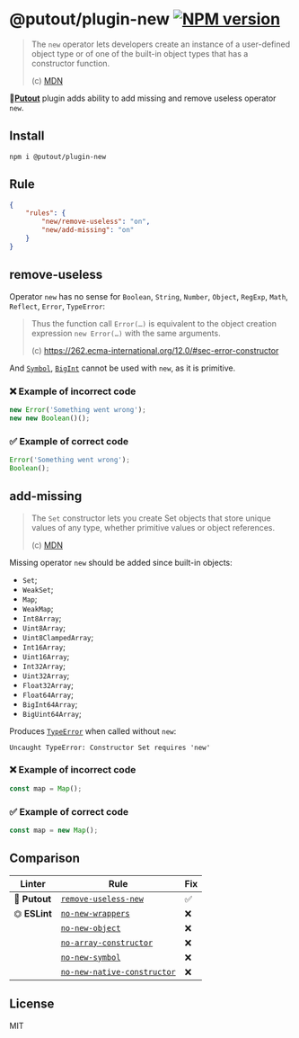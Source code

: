# @putout/plugin-new [![NPM version][NPMIMGURL]][NPMURL]

[NPMIMGURL]: https://img.shields.io/npm/v/@putout/plugin-new.svg?style=flat&longCache=true
[NPMURL]: https://npmjs.org/package/@putout/plugin-new "npm"

> The `new` operator lets developers create an instance of a user-defined object type or of one of the built-in object types that has a constructor function.
>
> (c) [MDN](https://developer.mozilla.org/en-US/docs/Web/JavaScript/Reference/Operators/new)

🐊[**Putout**](https://github.com/coderaiser/putout) plugin adds ability to add missing and remove useless operator `new`.

## Install

```
npm i @putout/plugin-new
```

## Rule

```json
{
    "rules": {
        "new/remove-useless": "on",
        "new/add-missing": "on"
    }
}
```

## remove-useless

Operator `new` has no sense for `Boolean`, `String`, `Number`, `Object`, `RegExp`, `Math`, `Reflect`, `Error`, `TypeError`:

> Thus the function call `Error(…)` is equivalent to the object creation expression `new Error(…)` with the same arguments.
>
> (c) https://262.ecma-international.org/12.0/#sec-error-constructor

And [`Symbol`](https://developer.mozilla.org/en-US/docs/Web/JavaScript/Reference/Global_Objects/Symbol), [`BigInt`](https://developer.mozilla.org/en-US/docs/Web/JavaScript/Reference/Global_Objects/BigInt) cannot be used with `new`, as it is primitive.

### ❌ Example of incorrect code

```js
new Error('Something went wrong');
new new Boolean()();
```

### ✅ Example of correct code

```js
Error('Something went wrong');
Boolean();
```

## add-missing

> The `Set` constructor lets you create Set objects that store unique values of any type, whether primitive values or object references.
>
> (c) [MDN](https://developer.mozilla.org/en-US/docs/Web/JavaScript/Reference/Global_Objects/Set/Set)

Missing operator `new` should be added since built-in objects:

- `Set`;
- `WeakSet`;
- `Map`;
- `WeakMap`;
- `Int8Array`;
- `Uint8Array`;
- `Uint8ClampedArray`;
- `Int16Array`;
- `Uint16Array`;
- `Int32Array`;
- `Uint32Array`;
- `Float32Array`;
- `Float64Array`;
- `BigInt64Array`;
- `BigUint64Array`;

Produces [`TypeError`](https://developer.mozilla.org/en-US/docs/Web/JavaScript/Reference/Global_Objects/TypeError) when called without `new`:

```
Uncaught TypeError: Constructor Set requires 'new'
```

### ❌ Example of incorrect code

```js
const map = Map();
```

### ✅ Example of correct code

```js
const map = new Map();
```

## Comparison

Linter | Rule | Fix
--------|-------|------------|
🐊 **Putout** | [`remove-useless-new`](https://github.com/coderaiser/putout/tree/master/packages/plugin-remove-useless-new#readme)| ✅
⏣ **ESLint** | [`no-new-wrappers`](https://eslint.org/docs/rules/no-new-wrappers) | ❌
⠀| [`no-new-object`](https://eslint.org/docs/rules/no-new-object) | ❌
⠀| [`no-array-constructor`](https://eslint.org/docs/rules/no-array-constructor) | ❌
⠀| [`no-new-symbol`](https://eslint.org/docs/rules/no-new-symbol) | ❌
⠀| [`no-new-native-constructor`](https://eslint.org/docs/rules/https://eslint.org/docs/latest/rules/no-new-native-nonconstructor) | ❌

## License

MIT
